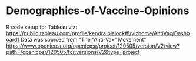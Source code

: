# Demographics-of-Vaccine-Opinions
R code setup for Tableau viz: https://public.tableau.com/profile/kendra.blalock#!/vizhome/AntiVax/Dashboard1
Data was sourced from "The “Anti-Vax” Movement" https://www.openicpsr.org/openicpsr/project/120505/version/V2/view?path=/openicpsr/120505/fcr:versions/V2&type=project
